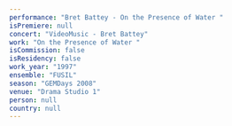 ```yaml
---
performance: "Bret Battey - On the Presence of Water "
isPremiere: null
concert: "VideoMusic - Bret Battey"
work: "On the Presence of Water "
isCommission: false
isResidency: false
work_year: "1997"
ensemble: "FUSIL"
season: "GEMDays 2008"
venue: "Drama Studio 1"
person: null
country: null
---
```


